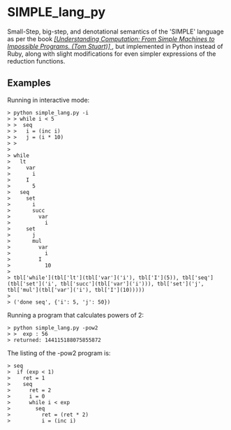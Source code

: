 # SIMPLE_lang_py
Small-Step, big-step, and denotational semantics of the 'SIMPLE' language
as per the book *[ [Understanding Computation: From Simple Machines to Impossible Programs. (Tom Stuart)] ](http://shop.oreilly.com/product/0636920025481.do)*,
but implemented in Python instead of Ruby, along with slight modifications for even simpler expressions
of the reduction functions.

## Examples

  Running in interactive mode:

    > python simple_lang.py -i
    > > while i < 5
    > >  seq
    > >   i = (inc i)
    > >   j = (i * 10)
    > >
    >
    > while
    >   lt
    >     var
    >       i
    >     I
    >       5
    >   seq
    >     set
    >       i
    >       succ
    >         var
    >           i
    >     set
    >       j
    >       mul
    >         var
    >           i
    >         I
    >           10
    >
    > tbl['while'](tbl['lt'](tbl['var']('i'), tbl['I'](5)), tbl['seq'](tbl['set']('i', tbl['succ'](tbl['var']('i'))), tbl['set']('j', tbl['mul'](tbl['var']('i'), tbl['I'](10)))))
    >
    > ('done seq', {'i': 5, 'j': 50})

Running a program that calculates powers of 2:

    > python simple_lang.py -pow2
    > >  exp : 56
    > returned: 144115188075855872

The listing of the -pow2 program is:

    > seq
    >  if (exp < 1)
    >    ret = 1
    >    seq
    >      ret = 2
    >      i = 0
    >      while i < exp
    >        seq
    >          ret = (ret * 2)
    >          i = (inc i)
